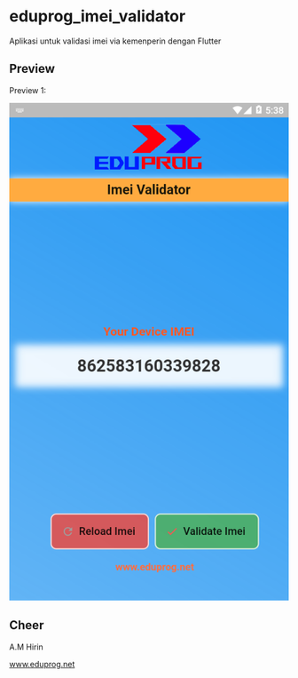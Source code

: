# eduprog_imei_validator
 Aplikasi untuk validasi imei via kemenperin dengan Flutter
 
 ## Preview
 
 Preview 1:
 
 ![Image of a preview 1][pre1]
 
 [pre1]: ./assets/imei.png

 
 
 ## Cheer
 A.M Hirin
 
 www.eduprog.net